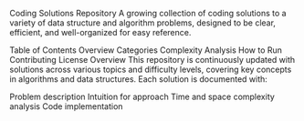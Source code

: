 Coding Solutions Repository
A growing collection of coding solutions to a variety of data structure and algorithm problems, designed to be clear, efficient, and well-organized for easy reference.

Table of Contents
Overview
Categories
Complexity Analysis
How to Run
Contributing
License
Overview
This repository is continuously updated with solutions across various topics and difficulty levels, covering key concepts in algorithms and data structures. Each solution is documented with:

Problem description
Intuition for approach
Time and space complexity analysis
Code implementation
